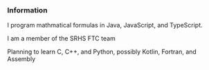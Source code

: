### Information

<!--
**Rek9876boss/Rek9876boss** is a ✨ _special_ ✨ repository because its `README.md` (this file) appears on your GitHub profile.

Here are some ideas to get you started:

- 🔭 I’m currently working on ...
- 🌱 I’m currently learning ...
- 👯 I’m looking to collaborate on ...
- 🤔 I’m looking for help with ...
- 💬 Ask me about ...
- 📫 How to reach me: ...
- 😄 Pronouns: ...
- ⚡ Fun fact: ...
-->
I program mathmatical formulas in Java, JavaScript, and TypeScript.

I am a member of the SRHS FTC team

Planning to learn C, C++, and Python, possibly Kotlin, Fortran, and Assembly

